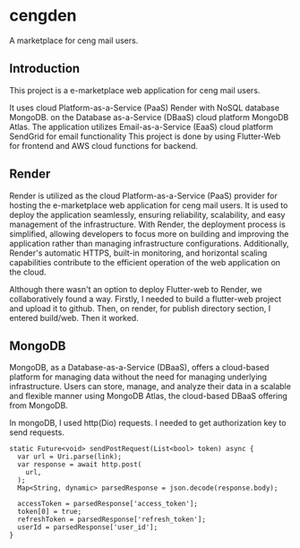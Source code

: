 # cengden

A marketplace for ceng mail users. 

## Introduction

This project is a e-marketplace web application for ceng mail users. 

It uses cloud Platform-as-a-Service (PaaS) Render with NoSQL database MongoDB. on the Database as-a-Service (DBaaS) cloud platform MongoDB Atlas. 
The application utilizes Email-as-a-Service (EaaS) cloud platform SendGrid for email functionality
This project is done by using Flutter-Web for frontend and AWS cloud functions for backend.

## Render

Render is utilized as the cloud Platform-as-a-Service (PaaS) provider for hosting the e-marketplace web application for ceng mail users. It is used to deploy the application seamlessly, ensuring reliability, scalability, and easy management of the infrastructure. With Render, the deployment process is simplified, allowing developers to focus more on building and improving the application rather than managing infrastructure configurations. Additionally, Render's automatic HTTPS, built-in monitoring, and horizontal scaling capabilities contribute to the efficient operation of the web application on the cloud.

Although there wasn't an option to deploy Flutter-web to Render, we collaboratively found a way. Firstly, I needed to build a flutter-web project and upload it to github. Then, on render, for publish directory section, I entered build/web. Then it worked.

## MongoDB

MongoDB, as a Database-as-a-Service (DBaaS), offers a cloud-based platform for managing data without the need for managing underlying infrastructure. Users can store, manage, and analyze their data in a scalable and flexible manner using MongoDB Atlas, the cloud-based DBaaS offering from MongoDB.

In mongoDB, I used http(Dio) requests. I needed to get authorization key to send requests. 

```
static Future<void> sendPostRequest(List<bool> token) async {
  var url = Uri.parse(link);
  var response = await http.post(
    url,
  );
  Map<String, dynamic> parsedResponse = json.decode(response.body);

  accessToken = parsedResponse['access_token'];
  token[0] = true;
  refreshToken = parsedResponse['refresh_token'];
  userId = parsedResponse['user_id'];
}
```






